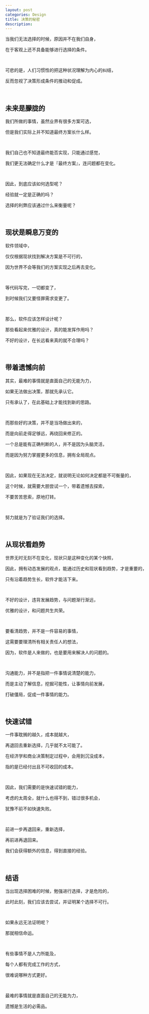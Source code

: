 ```yaml
---
layout: post
categories: Design
title: 决策的秘密
description: 
---
```


当我们无法选择的时候，原因并不在我们自身，

在于客观上还不具备能够进行选择的条件。

<br/>

可悲的是，人们习惯性的把这种状况理解为内心的纠结，

反而忽视了决策形成条件的推动和促成。

<br/>

## **未来是朦胧的**

我们所做的事情，虽然业界有很多方案可选，

但是我们实际上并不知道最终方案长什么样。

<br/>

我们自己也不知道最终能否实现，只能通过感觉，

我们更无法确定什么才是『最终方案』，连问题都在变化。

<br/>

因此，到底应该如何选型呢？

经验就一定是正确的吗？

选择的利弊应该通过什么来衡量呢？

<br/>

## **现状是瞬息万变的**

软件领域中，

仅仅根据现状找到解决方案是不可行的，

因为世界不会等我们的方案实现之后再去变化。

<br/>

等代码写完，一切都变了，

到时候我们又要怪罪需求变更了。

<br/>

那么，软件应该怎样设计呢？

那些看起来优雅的设计，真的能发挥作用吗？

不好的设计，在长远看来真的就不合理吗？

<br/>

## **带着遗憾向前**

其实，最难的事情就是直面自己的无能为力，

如果无法做出决策，那就先承认它。

只有承认了，在此基础上才能找到新的思路。

<br/>

而那些好的决策，并不是当场做出来的，

而是向前走得足够远，再绕回来修正的。

一个总是能有正确判断的人，并不是因为头脑灵活，

而是因为努力掌握更多的信息，拥有全局观点。

<br/>

因此，如果现在无法决定，就说明无论如何决定都是不可衡量的，

这个时候，就需要大胆尝试一个，带着遗憾去探索，

不要苦苦思索，原地打转。

<br/>

努力就是为了验证我们的选择。

<br/>

## **从现状看趋势**

世界无时无刻不在变化，现状只是这种变化的某个快照，

因此，拥有动态发展的观点，能通过历史和现状看到趋势，才是重要的，

只有沿着趋势生长，软件才能活下来。

<br/>

不好的设计，违背发展趋势，与问题渐行渐远，

优雅的设计，和问题共生共荣。

<br/>

要看清趋势，并不是一件容易的事情，

这需要要理清所有相关责任人的想法，

因为，软件是人来做的，也是要用来解决人的问题的。

<br/>

沟通能力，并不是指把一件事情说清楚的能力，

而是主动了解信息，挖掘可能性，让事情向前发展，

打破僵局，促成一件事情的能力。

<br/>

## **快速试错**

一件事耽搁的越久，成本就越大，

再退回去重新选择，几乎就不太可能了。

在经济学和商业决策制定过程中，会用到沉没成本，

指的是已经付出且不可收回的成本。

<br/>

因此，我们需要的是快速试错的能力，

考虑的太周全，就什么也得不到，错过很多机会，

犹豫不前不如快速失败。

<br/>

前进一步再退回来，重新选择，

再前进再退回来。

我们会获得额外的信息，得到直接的经验。

<br/>

## **结语**

当出现选择困难的时候，勉强进行选择，才是危险的，

此时此刻，我们应该去尝试，并证明某个选择不可行。

<br/>

如果永远无法证明呢？

那就相信命运。

<br/>

有些事情不是人力所能及，

每个人都有完成工作的方式，

很难说哪种方式更好。

<br/>

最难的事情就是直面自己的无能为力，

遗憾是生活的必需品。